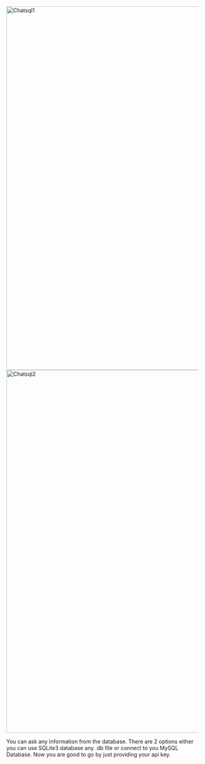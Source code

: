 <img width="952" alt="Chatsql1" src="https://github.com/user-attachments/assets/72bc8aa3-c13c-4414-b0bf-b81412070c83" />
<img width="950" alt="Chatsql2" src="https://github.com/user-attachments/assets/87752360-23c6-4296-b2d7-77425e440c12" />

You can ask any information from the database. There are 2 options either you can use SQLite3 database any .db file  or connect to you MySQL Database. Now you are good to go by just providing your api key.  

